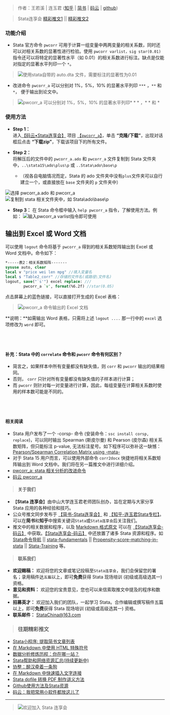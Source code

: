 > 作者：王若溪 | 连玉君 ([知乎](https://zhuanlan.zhihu.com/arlion) | [简书](http://www.jianshu.com/u/69a30474ef33) | [码云](https://gitee.com/arlionn) | [github](http://github.com/StataChina))

> Stata连享会 [精彩推文1](https://gitee.com/arlionn/stata_training/blob/master/README.md)  || [精彩推文2](https://github.com/arlionn/stata/blob/master/README.md)

### 功能介绍

- Stata 官方命令 `pwcorr` 可用于计算一组变量中两两变量的相关系数，同时还可以对相关系数的显著性进行检验。使用 `pwcorr varlist，sig star(0.01)` 指令还可以将特定的显著性水平（如 0.01）的相关系数进行标注。缺点是仅能对指定的显著水平列印一个 `*`。  

> ![使用stata自带的 auto.dta 文件，需要标注的显著性为0.01](http://upload-images.jianshu.io/upload_images/8666264-d42d276eeb60c3e9.png?imageMogr2/auto-orient/strip%7CimageView2/2/w/1240)

- 改进命令 `pwcorr_a` 可以分别对 1%，5%，10% 的显著水平列印 `***` ，`**` 和 `*`， 便于输出到论文中。  

> ![ pwcorr_a 可以分别对 1%，5%，10% 的显著水平列印* * * ，* * 和 *](http://upload-images.jianshu.io/upload_images/8666264-2703de685ebd50c5.png?imageMogr2/auto-orient/strip%7CimageView2/2/w/1240)



### 使用方法

- **Step 1：**   
  进入[【码云•Stata连享会】](https://gitee.com/arlionn) 项目 [【`pwcorr_a`】](https://gitee.com/arlionn/pwcorr_a)，单击 **“克隆/下载”**，出现对话框后点击 **“下载zip”**，下载该项目下的所有文件。

- **Step 2：**  
  将解压后的文件中的 `pwcorr_a.ado` 和 `pwcorr_a` 文件复制到 Stata 文件夹中，`..\stata15\ado\plus\p` 或 `..Stata\ado\base\p`   
  - （视各自电脑情况而定，Stata 的 ado 文件夹中没有`plus`文件夹可以自行建立一个，或直接放在 `base` 文件夹的 `p` 文件夹中）  

![选择 pwcorr_a.ado 和 pwcorr_a](http://upload-images.jianshu.io/upload_images/8666264-e0631a77a04bc000.png?imageMogr2/auto-orient/strip%7CimageView2/2/w/1240)
![复制到 stata 相关文件夹中，如 Stata\ado\base\p](http://upload-images.jianshu.io/upload_images/8666264-3b2bd301d0940de5.png?imageMogr2/auto-orient/strip%7CimageView2/2/w/1240)

- **Step 3：** 在 Stata 命令框中输入 `help pwcorr_a` 指令，了解使用方法。例如：
![输入pwcorr_a varlist指令即可使用](http://upload-images.jianshu.io/upload_images/8666264-2703de685ebd50c5.png?imageMogr2/auto-orient/strip%7CimageView2/2/w/1240)

## 输出到 Excel 或 Word 文档

可以使用 `logout` 命令将基于 `pwcorr_a` 得到的相关系数矩阵输出到 Excel  或 Word 文档中。命令如下： 
```stata
*-----表2：相关系数矩阵-------
sysuse auto, clear
local v "price wei len mpg" //填入变量名
local s "Table2_corr" //存储的文件名(或路径\文件名)
logout, save("`s'") excel replace: ///
        pwcorr_a `v', format(%6.2f) //star(0.05)
```
点击屏幕上的蓝色链接，可以直接打开生成的 Excel 表格：
> ![pwcorr_a 命令输出的 Excel 文档](http://upload-images.jianshu.io/upload_images/7692714-8a6bea57ebe141be.png?imageMogr2/auto-orient/strip%7CimageView2/2/w/1240 "屏幕截图.png")

**说明：**如需输出 Word 表格，只需将上述 `logout ....` 那一行中的 `excel` 选项修改为 `word` 即可。

 
 
-----
#### 补充：Stata 中的 `correlate` 命令和 `pwcorr` 命令有何区别？

- 简言之，如果样本中所有变量都没有缺失值，则 `corr` 和 `pwcorr` 输出的结果相同。
- 否则， `corr` 只针对所有变量都没有缺失值的子样本进行计算；
- 而 `pwcorr` 则针对每一对变量进行计算，因此，每组变量在计算相关系数时使用的样本数可能是不同的。
 

 
 
-----
#### 相关阅读

- Stata 用户发布了一个 -corsp- 命令 (安装命令：`ssc install corsp, replace`)，可以同时输出 Spearman (斯皮尔曼) 和 Pearson (皮尔森) 相关系数矩阵，但只能标注 p-value, 无法标注星号。如下程序可以弥补这一缺憾： [Pearson/Spearman Correlation Matrix using -mata-](https://stackoverflow.com/questions/25211192/combined-pearson-spearman-rank-correlation-matrix-with-significance-stars-in-sta)
- 对于 Stata 15 用户而言，可以使用外部命令 `corr2docx` 快捷地将相关系数矩阵输出到 Word 文档中。我们将在另一篇推文中进行详细介绍。
- [pwcorr_a: stata 相关分析的改进命令](http://bbs.pinggu.org/thread-32761-1-1.html)
- [码云 pwcorr_a](https://gitee.com/arlionn/pwcorr_a/blob/master/README.md)



>#### 关于我们
- 【**Stata 连享会**】由中山大学连玉君老师团队创办，旨在定期与大家分享 Stata 应用的各种经验和技巧。
- 公众号推文同步发布于 [【简书-Stata连享会】](http://www.jianshu.com/u/69a30474ef33) 和 [【知乎-连玉君Stata专栏】](https://www.zhihu.com/people/arlionn)。可以在**简书**和**知乎**中搜索关键词`Stata`或`Stata连享会`后关注我们。
- 推文中的相关数据和程序，以及 [Markdown 格式原文](https://gitee.com/arlionn/jianshu) 可以在 [【Stata连享会-码云】](https://gitee.com/arlionn) 中获取。[【Stata连享会-码云】](https://gitee.com/arlionn) 中还放置了诸多 Stata 资源和程序。如 [Stata命令导航](https://gitee.com/arlionn/stata/wikis/Home) ||  [stata-fundamentals](https://gitee.com/arlionn/stata-fundamentals) ||  [Propensity-score-matching-in-stata](https://gitee.com/arlionn/propensity-score-matching-in-stata) || [Stata-Training](https://gitee.com/arlionn/StataTraining) 等。


>#### 联系我们
- **欢迎赐稿：** 欢迎将您的文章或笔记投稿至`Stata连享会`，我们会保留您的署名；录用稿件达`五篇`以上，即可**免费**获得 Stata 现场培训 (初级或高级选其一) 资格。
- **意见和资料：** 欢迎您的宝贵意见，您也可以来信索取推文中提及的程序和数据。
- **招募英才：** 欢迎加入我们的团队，一起学习 Stata。合作编辑或撰写稿件五篇以上，即可**免费**获得 Stata 现场培训 (初级或高级选其一) 资格。
- **联系邮件：** StataChina@163.com

> ### 往期精彩推文

- [Stata小程序: 提取简书文章列表](http://www.jianshu.com/p/76f18c9b96ad)
- [在 Markdown 中使用 HTML 特殊符号](http://www.jianshu.com/p/e65e1e36056b)
- [数据分析修炼历程：你在哪一站？](http://www.jianshu.com/p/7382f9f57605)
- [Stata帮助和网络资源汇总(持续更新中)](http://www.jianshu.com/p/c723bb0dbf98)
- [协整：醉汉牵着一条狗](http://www.jianshu.com/p/08e194e14b7a)
- [在 Markdown 中快速插入文字连接](http://www.jianshu.com/p/ff3b1fa07a97)
- [Stata dofile 转换 PDF 制作讲义方法](http://www.jianshu.com/p/b119033d8b93)
- [Github使用方法及Stata资源](http://www.jianshu.com/p/d2ee76b0f74c)
- [码云：我把常用小软件都放这儿了](http://www.jianshu.com/p/fbb6bdeb9df5)



---
> ![欢迎加入 Stata 连享会](http://upload-images.jianshu.io/upload_images/7692714-f653a01065333210.jpg?imageMogr2/auto-orient/strip%7CimageView2/2/w/1240 "扫码关注 Stata 连享会")
